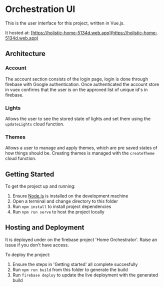 # Orchestration UI
This is the user interface for this project, written in Vue.js.

It hosted at: [https://holistic-home-5134d.web.app](https://holistic-home-5134d.web.app)

## Architecture

### Account
The account section consists of the login page, login is done through firebase with Google authentication. Once authenticated the account store in vuex confirms that the user is on the approved list of unique id's in firebase.

### Lights
Allows the user to see the stored state of lights and set them using the `updateLights` cloud function.

### Themes
Allows a user to manage and apply themes, which are pre saved states of how things should be. Creating themes is managed with the `createTheme` cloud function.


## Getting Started
To get the project up and running:

1. Ensure [Node.js](https://nodejs.org) is installed on the development machine
2. Open a terminal and change directory to this folder
3. Run `npm install` to install project dependencies
4. Run `npm run serve` to host the project locally

## Hosting and Deployment
It is deployed under on the firebase project 'Home Orchestrator'. Raise an issue if you don't have access.

To deploy the project:
1. Ensure the steps in 'Getting started' all complete succesfully
2. Run `npm run build` from this folder to generate the build
3. Run `firebase deploy` to update the live deployment with the generated build